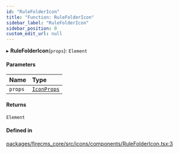 ```yaml
---
id: "RuleFolderIcon"
title: "Function: RuleFolderIcon"
sidebar_label: "RuleFolderIcon"
sidebar_position: 0
custom_edit_url: null
---
```


▸ **RuleFolderIcon**(`props`): `Element`

#### Parameters

| Name | Type |
| :------ | :------ |
| `props` | [`IconProps`](../types/IconProps.md) |

#### Returns

`Element`

#### Defined in

[packages/firecms_core/src/icons/components/RuleFolderIcon.tsx:3](https://github.com/FireCMSco/firecms/blob/d45f3739/packages/firecms_core/src/icons/components/RuleFolderIcon.tsx#L3)
